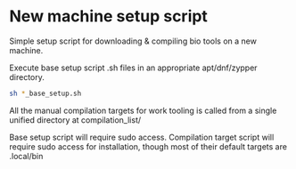 # New machine setup script

Simple setup script for downloading &amp; compiling bio tools on a new machine.

Execute base setup script .sh files in an appropriate apt/dnf/zypper directory.  

```bash
sh *_base_setup.sh
```
All the manual compilation targets for work tooling is called from a single unified directory at compilation_list/

Base setup script will require sudo access. Compilation target script will require sudo access for installation, though most of their default targets are .local/bin


